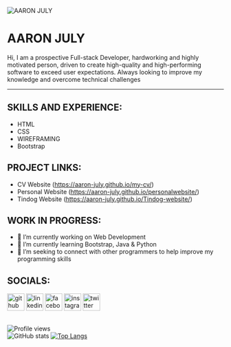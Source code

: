 

![AARON JULY](https://media-exp1.licdn.com/dms/image/C5616AQHWuHbqaLo5iA/profile-displaybackgroundimage-shrink_200_800/0/1639101026912?e=1644451200&v=beta&t=dFZSYPorW5Dqvxu8f_1ExjaeFvDgNG0LaEovL-yWWrQ)

# AARON JULY


Hi, I am a prospective Full-stack Developer, hardworking and highly motivated person, driven to create high-quality and high-performing software to exceed user expectations.  Always looking to improve my knowledge and overcome technical challenges

<hr>

## SKILLS AND EXPERIENCE:<br>
- HTML
- CSS
- WIREFRAMING
- Bootstrap

## PROJECT LINKS:

- CV Website (https://aaron-july.github.io/my-cv/)
- Personal Website (https://aaron-july.github.io/personalwebsite/)
- Tindog Website (https://aaron-july.github.io/Tindog-website/)

## WORK IN PROGRESS:
- 🔭 I’m currently working on Web Development 
- 🌱 I’m currently learning Bootstrap, Java & Python 
- 🤔 I’m seeking to connect with other programmers to help improve my programming skills 

## SOCIALS:
[<img src='https://cdn.jsdelivr.net/npm/simple-icons@3.0.1/icons/github.svg' alt='github' height='40'>](https://github.com/Aaron-July)  [<img src='https://cdn.jsdelivr.net/npm/simple-icons@3.0.1/icons/linkedin.svg' alt='linkedin' height='40'>](https://www.linkedin.com/in/Aaron-July/)  [<img src='https://cdn.jsdelivr.net/npm/simple-icons@3.0.1/icons/facebook.svg' alt='facebook' height='40'>](https://www.facebook.com/july.aaron.589)  [<img src='https://cdn.jsdelivr.net/npm/simple-icons@3.0.1/icons/instagram.svg' alt='instagram' height='40'>](https://www.instagram.com/Mr.ajuly/)  [<img src='https://cdn.jsdelivr.net/npm/simple-icons@3.0.1/icons/twitter.svg' alt='twitter' height='40'>](https://twitter.com/July_Agbiaowei)  

##

![Profile views](https://gpvc.arturio.dev/Aaron-July)  
![GitHub stats](https://github-readme-stats.vercel.app/api?username=Aaron-July&show_icons=true)  [![Top Langs](https://github-readme-stats.vercel.app/api/top-langs/?username=Aaron-July)](https://github.com/anuraghazra/github-readme-stats) 
